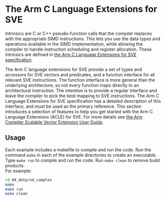 # The Arm C Language Extensions for SVE

Intrinsics are C or C++ pseudo-function calls that the compiler replaces with 
the appropriate SIMD instructions. This lets you use the data types and 
operations available in the SIMD implementation, while allowing the compiler 
to handle instruction scheduling and register allocation. These intrinsics are 
defined in [the Arm C Language Extensions for SVE specification](https://developer.arm.com/docs/100987/latest/arm-c-language-extensions-for-sve).

The Arm C language extensions for SVE provide a set of types and accessors for 
SVE vectors and predicates, and a function interface for all relevant SVE 
instructions. The function interface is more general than the underlying 
architecture, so not every function maps directly to an architectural 
instruction. The intention is to provide a regular interface and leave the 
compiler to pick the best mapping to SVE instructions. The Arm C Language 
Extensions for SVE specification has a detailed description of this interface, 
and must be used as the primary reference. This section introduces a selection 
of features to help you get started with the Arm C Language Extensions (ACLE) 
for SVE.  For more details see [the Arm Compiler Scalable Vector Extension User Guide](https://developer.arm.com/documentation/100891/0612/coding-considerations/using-sve-intrinsics-directly-in-your-c-code).

## Usage

Each example includes a makefile to compile and run the code. Run the 
command `make` in each of the example directories to create an executable.  
Type `make run` to compile and run the code. Run `make clean` to remove build products.  
For example:

```bash
cd 04_dotprod_complex
make 
make run
make clean
```

